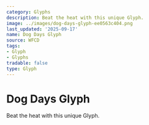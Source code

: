 ```yaml
---
category: Glyphs
description: Beat the heat with this unique Glyph.
image: ../images/dog-days-glyph-ee0563c404.png
last_updated: '2025-09-17'
name: Dog Days Glyph
source: WFCD
tags:
- Glyph
- Glyphs
tradable: false
type: Glyph
---
```


# Dog Days Glyph

Beat the heat with this unique Glyph.

